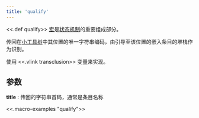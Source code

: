 ```yaml
---
title: 'qualify'
---
```


<<.def qualify>> [宏](Macros)是[状态机制](StateMechanism)的重要组成部分。

传回在[小工具树](Widgets)中其位置的唯一字符串编码，由引导至该位置的嵌入条目的堆栈作为识别。

使用 <<.vlink transclusion>> 变量来实现。

## 参数

**title**
: 传回的字符串首码，通常是条目名称

<<.macro-examples "qualify">>

